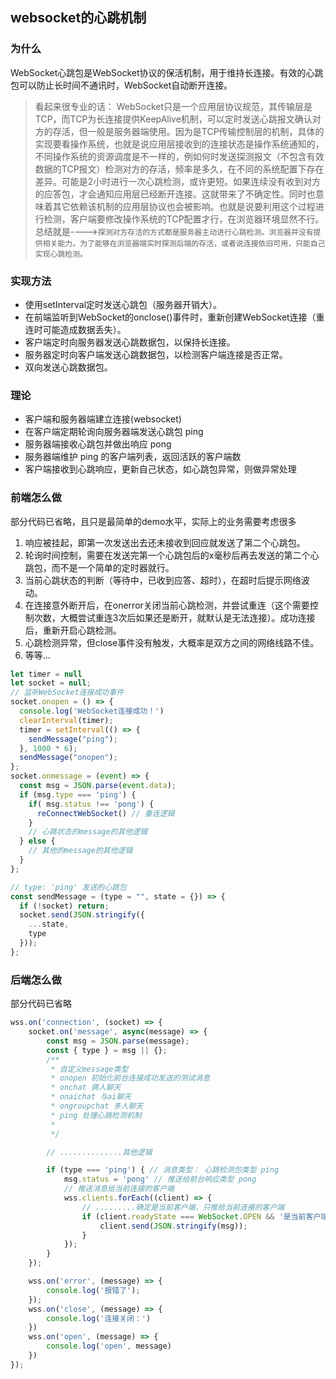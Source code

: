 ## websocket的心跳机制

### 为什么

WebSocket心跳包是WebSocket协议的保活机制，用于维持长连接。有效的心跳包可以防止长时间不通讯时，WebSocket自动断开连接。

> 看起来很专业的话： WebSocket只是一个应用层协议规范，其传输层是TCP，而TCP为长连接提供KeepAlive机制，可以定时发送心跳报文确认对方的存活，但一般是服务器端使用。因为是TCP传输控制层的机制，具体的实现要看操作系统，也就是说应用层接收到的连接状态是操作系统通知的，不同操作系统的资源调度是不一样的，例如何时发送探测报文（不包含有效数据的TCP报文）检测对方的存活，频率是多久，在不同的系统配置下存在差异。可能是2小时进行一次心跳检测，或许更短。如果连续没有收到对方的应答包，才会通知应用层已经断开连接。这就带来了不确定性。同时也意味着其它依赖该机制的应用层协议也会被影响。也就是说要利用这个过程进行检测，客户端要修改操作系统的TCP配置才行，在浏览器环境显然不行。总结就是---->`探测对方存活的方式都是服务器主动进行心跳检测。浏览器并没有提供相关能力。为了能够在浏览器端实时探测后端的存活，或者说连接依旧可用，只能自己实现心跳检测。`

### 实现方法

* 使用setInterval定时发送心跳包（服务器开销大）。
* 在前端监听到WebSocket的onclose()事件时，重新创建WebSocket连接（重连时可能造成数据丢失）。
* 客户端定时向服务器发送心跳数据包，以保持长连接。
* 服务器定时向客户端发送心跳数据包，以检测客户端连接是否正常。
* 双向发送心跳数据包。

### 理论

* 客户端和服务器端建立连接(websocket)
* 在客户端定期轮询向服务器端发送心跳包 ping
* 服务器端接收心跳包并做出响应 pong
* 服务器端维护 ping 的客户端列表，返回活跃的客户端数
* 客户端接收到心跳响应，更新自己状态，如心跳包异常，则做异常处理

### 前端怎么做

部分代码已省略，且只是最简单的demo水平，实际上的业务需要考虑很多

1. 响应被挂起，即第一次发送出去还未接收到回应就发送了第二个心跳包。
2. 轮询时间控制，需要在发送完第一个心跳包后的x毫秒后再去发送的第二个心跳包，而不是一个简单的定时器就行。
3. 当前心跳状态的判断（等待中，已收到应答、超时），在超时后提示网络波动。
4. 在连接意外断开后，在onerror关闭当前心跳检测，并尝试重连（这个需要控制次数，大概尝试重连3次后如果还是断开，就默认是无法连接）。成功连接后，重新开启心跳检测。
5. 心跳检测异常，但close事件没有触发，大概率是双方之间的网络线路不佳。
6. 等等...

```javascript
let timer = null
let socket = null;
// 监听WebSocket连接成功事件
socket.onopen = () => {
  console.log('WebSocket连接成功！')
  clearInterval(timer);
  timer = setInterval(() => {
    sendMessage("ping");
  }, 1000 * 6);
  sendMessage("onopen");
};
socket.onmessage = (event) => {
  const msg = JSON.parse(event.data);
  if (msg.type === 'ping') {
    if( msg.status !== 'pong') {
      reConnectWebSocket() // 重连逻辑
    }
    // 心跳状态的message的其他逻辑
  } else {
    // 其他的message的其他逻辑
  }
};

// type: 'ping' 发送的心跳包
const sendMessage = (type = "", state = {}) => {
  if (!socket) return;
  socket.send(JSON.stringify({
    ...state,
    type
  }));
};
```

### 后端怎么做

部分代码已省略

```javascript
wss.on('connection', (socket) => {
    socket.on('message', async(message) => {
        const msg = JSON.parse(message);
        const { type } = msg || {};
        /**
         * 自定义message类型
         * onopen 初始化前台连接成功发送的测试消息
         * onchat 俩人聊天
         * onaichat 与ai聊天
         * ongroupchat 多人聊天
         * ping 处理心跳检测机制
         * 
         */

        // ..............其他逻辑

        if (type === 'ping') { // 消息类型： 心跳检测包类型 ping
            msg.status = 'pong' // 推送给前台响应类型 pong
            // 推送消息给当前连接的客户端
            wss.clients.forEach((client) => {
                // .........确定是当前客户端，只推给当前连接的客户端
                if (client.readyState === WebSocket.OPEN && '是当前客户端') {
                    client.send(JSON.stringify(msg));
                }
            });
        }
    });

    wss.on('error', (message) => {
        console.log('报错了');
    });
    wss.on('close', (message) => {
        console.log('连接关闭：')
    })
    wss.on('open', (message) => {
        console.log('open', message)
    })
});
```